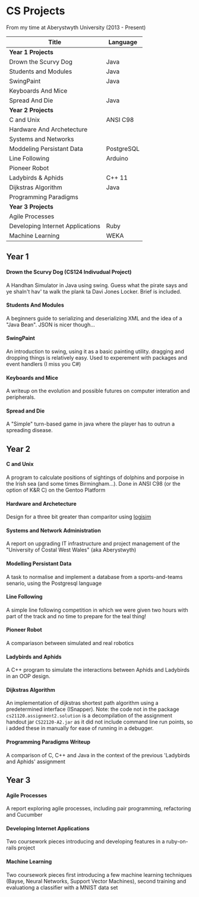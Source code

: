 # CS Projects

From my time at Aberystwyth University (2013 - Present)

|Title                            |Language  |
|---------------------------------|----------|
|__Year 1 Projects__              |          |
|Drown the Scurvy Dog             |Java      |
|Students and Modules             |Java      |
|SwingPaint                       |Java      |
|Keyboards And Mice               |          |
|Spread And Die                   |Java      |
|__Year 2 Projects__              |          |
|C and Unix                       |ANSI C98  |
|Hardware And Archetecture        |          |
|Systems and Networks             |          |
|Moddeling Persistant Data        |PostgreSQL|
|Line Following                   |Arduino   |
|Pioneer Robot                    |          |
|Ladybirds & Aphids               |C++ 11    |
|Dijkstras Algorithm              |Java      |
|Programming Paradigms            |          |
|__Year 3 Projects__              |          |
|Agile Processes                  |          |
|Developing Internet Applications | Ruby     |
|Machine Learning                 | WEKA     |

## Year 1

#### Drown the Scurvy Dog (CS124 Indivudual Project)
A Handhan Simulator in Java using swing. Guess what the pirate says and ye shaln't hav' ta walk the plank ta Davi Jones Locker. Brief is included.

#### Students And Modules
A beginners guide to serializing and deserializing XML and the idea of a "Java Bean". JSON is nicer though...

#### SwingPaint
An introduction to swing, using it as a basic painting utility. dragging and dropping things is relatively easy. Used to experement with packages and event handlers (I miss you C#)

#### Keyboards and Mice
A writeup on the evolution and possible futures on computer interation and peripherals.

#### Spread and Die
A "Simple" turn-based game in java where the player has to outrun a spreading disease.

## Year 2

#### C and Unix
A program to calculate positions of sightings of dolphins and porpoise in the Irish sea (and some times Birmingham...). Done in ANSI C98 (or the option of K&R C) on the Gentoo Platform

#### Hardware and Archetecture
Design for a three bit greater than comparitor using [logisim](http://www.cburch.com/logisim/)

#### Systems and Network Administration
A report on upgrading IT  infrastructure and project management of the "University of Costal West Wales" (aka Aberystwyth)

#### Modelling Persistant Data
A task to normalise and implement a database from a sports-and-teams senario, using the Postgresql language

#### Line Following
A simple line following competition in which we were given two hours with part of the track and no time to prepare for the teal thing!

#### Pioneer Robot
A compariason between simulated and real robotics

#### Ladybirds and Aphids
A C++ program to simulate the interactions between Aphids and Ladybirds in an OOP design.

#### Dijkstras Algorithm
An implementation of dijkstras shortest path algorithm using a predetermined interface (ISnapper). Note: the code not in the package `cs21120.assignment2.solution` is a decompilation of the assignment handout jar `CS22120-A2.jar` as it did not include command line run points, so i added these in manually for ease of running in a debugger.

#### Programming Paradigms Writeup
A comparison of C, C++ and Java in the context of the previous 'Ladybirds and Aphids' assignment

## Year 3

#### Agile Processes
A report exploring agile processes, including pair programming, refactoring and Cucumber

#### Developing Internet Applications
Two coursework pieces introducing and developing features in a ruby-on-rails project

#### Machine Learning
Two coursework pieces first introducing a few machine learning techniques (Bayse, Neural Networks, Support Vector Machines), second training and evaluationg a classifier with a MNIST data set
